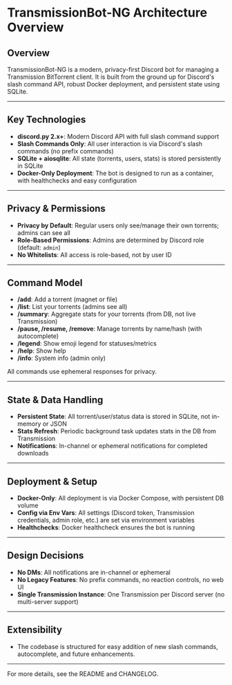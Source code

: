 # TransmissionBot-NG Architecture Overview

## Overview
TransmissionBot-NG is a modern, privacy-first Discord bot for managing a Transmission BitTorrent client. It is built from the ground up for Discord's slash command API, robust Docker deployment, and persistent state using SQLite.

---

## Key Technologies
- **discord.py 2.x+**: Modern Discord API with full slash command support
- **Slash Commands Only**: All user interaction is via Discord's slash commands (no prefix commands)
- **SQLite + aiosqlite**: All state (torrents, users, stats) is stored persistently in SQLite
- **Docker-Only Deployment**: The bot is designed to run as a container, with healthchecks and easy configuration

---

## Privacy & Permissions
- **Privacy by Default**: Regular users only see/manage their own torrents; admins can see all
- **Role-Based Permissions**: Admins are determined by Discord role (default: `admin`)
- **No Whitelists**: All access is role-based, not by user ID

---

## Command Model
- **/add**: Add a torrent (magnet or file)
- **/list**: List your torrents (admins see all)
- **/summary**: Aggregate stats for your torrents (from DB, not live Transmission)
- **/pause, /resume, /remove**: Manage torrents by name/hash (with autocomplete)
- **/legend**: Show emoji legend for statuses/metrics
- **/help**: Show help
- **/info**: System info (admin only)

All commands use ephemeral responses for privacy.

---

## State & Data Handling
- **Persistent State**: All torrent/user/status data is stored in SQLite, not in-memory or JSON
- **Stats Refresh**: Periodic background task updates stats in the DB from Transmission
- **Notifications**: In-channel or ephemeral notifications for completed downloads

---

## Deployment & Setup
- **Docker-Only**: All deployment is via Docker Compose, with persistent DB volume
- **Config via Env Vars**: All settings (Discord token, Transmission credentials, admin role, etc.) are set via environment variables
- **Healthchecks**: Docker healthcheck ensures the bot is running

---

## Design Decisions
- **No DMs**: All notifications are in-channel or ephemeral
- **No Legacy Features**: No prefix commands, no reaction controls, no web UI
- **Single Transmission Instance**: One Transmission per Discord server (no multi-server support)

---

## Extensibility
- The codebase is structured for easy addition of new slash commands, autocomplete, and future enhancements.

---

For more details, see the README and CHANGELOG. 